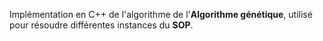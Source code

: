 Implémentation en C++ de l'algorithme de l'**Algorithme génétique**, utilisé pour résoudre différentes instances du **SOP**.
